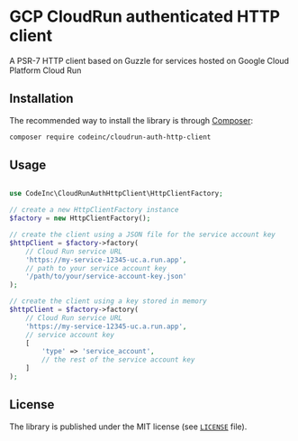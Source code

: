 # GCP CloudRun authenticated HTTP client

A PSR-7 HTTP client based on Guzzle for services hosted on Google Cloud Platform Cloud Run

## Installation

The recommended way to install the library is through [Composer](http://getcomposer.org):

```bash
composer require codeinc/cloudrun-auth-http-client
```

## Usage

```php

use CodeInc\CloudRunAuthHttpClient\HttpClientFactory;

// create a new HttpClientFactory instance
$factory = new HttpClientFactory();

// create the client using a JSON file for the service account key
$httpClient = $factory->factory(
    // Cloud Run service URL
    'https://my-service-12345-uc.a.run.app',
    // path to your service account key 
    '/path/to/your/service-account-key.json' 
);

// create the client using a key stored in memory
$httpClient = $factory->factory(
    // Cloud Run service URL
    'https://my-service-12345-uc.a.run.app',
    // service account key 
    [
        'type' => 'service_account',
        // the rest of the service account key
    ]
);
```

## License

The library is published under the MIT license (see [`LICENSE`](LICENSE) file).